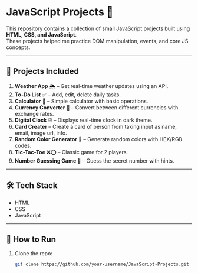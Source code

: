 # JavaScript Projects 🚀

This repository contains a collection of small JavaScript projects built using **HTML, CSS, and JavaScript**.  
These projects helped me practice DOM manipulation, events, and core JS concepts.

---

## 📂 Projects Included

1. **Weather App** 🌦️ – Get real-time weather updates using an API.
2. **To-Do List** ✅ – Add, edit, delete daily tasks.
3. **Calculator** 🧮 – Simple calculator with basic operations.
4. **Currency Converter** 💱 – Convert between different currencies with exchange rates.
5. **Digital Clock** ⏰ – Displays real-time clock in dark theme.
6. **Card Creater**  – Create a card of person from taking input as name, email, image url, info.
7. **Random Color Generator** 🎨 – Generate random colors with HEX/RGB codes.
8. **Tic-Tac-Toe** ❌⭕ – Classic game for 2 players.
9. **Number Guessing Game** 🔢 – Guess the secret number with hints.

---

## 🛠️ Tech Stack
- HTML
- CSS
- JavaScript

---

## 🚀 How to Run
1. Clone the repo:
   ```bash
   git clone https://github.com/your-username/JavaScript-Projects.git
